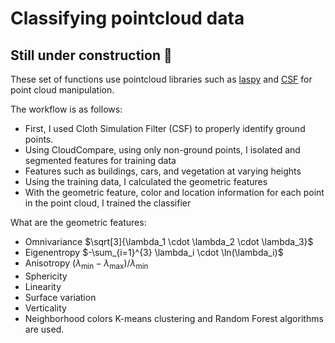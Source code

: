 # Classifying pointcloud data
## Still under construction :construction_worker:
These set of functions use pointcloud libraries such as [laspy](https://laspy.readthedocs.io/en/latest/) and [CSF](https://github.com/jianboqi/CSF) for point cloud manipulation.

The workflow is as follows:
- First, I used Cloth Simulation Filter (CSF) to properly identify ground points.
- Using CloudCompare, using only non-ground points, I isolated and segmented features for training data
- Features such as buildings, cars, and vegetation at varying heights
- Using the training data, I calculated the geometric features
- With the geometric feature, color and location information for each point in the point cloud, I trained the classifier
    
What are the geometric features:
- Omnivariance $\sqrt[3]{\lambda_1 \cdot \lambda_2 \cdot \lambda_3}$
- Eigenentropy $-\sum_{i=1}^{3} \lambda_i \cdot \ln(\lambda_i)$
- Anisotropy $(\lambda_{\text{min}} - \lambda_{\text{max}})/\lambda_{\text{min}}$
- Sphericity 
- Linearity
- Surface variation
- Verticality
- Neighborhood colors
K-means clustering and Random Forest algorithms are used.

